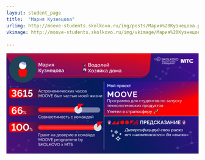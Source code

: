 ```yaml
---
layout: student_page
title:  "Мария Кузнецова"
urlimg: http://moove-students.skolkovo.ru/img/posts/Мария%20Кузнецова.png
vkimage: http://moove-students.skolkovo.ru/img/vkimage/Мария%20Кузнецова%20для%20Вк.png

---
```


<img class="img-fluid" src="/img/posts/Мария Кузнецова.png" alt="team">
